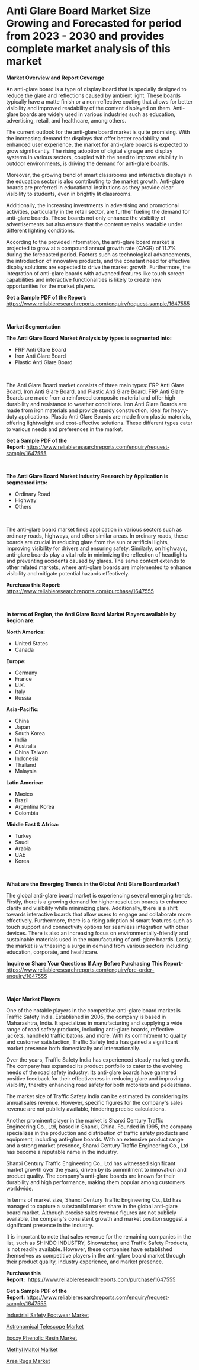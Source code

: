 <p><h1>Anti Glare Board Market Size Growing and Forecasted for period from 2023 - 2030 and provides complete market analysis of this market</h1></p><p><strong>Market Overview and Report Coverage</strong></p>
<p><p>An anti-glare board is a type of display board that is specially designed to reduce the glare and reflections caused by ambient light. These boards typically have a matte finish or a non-reflective coating that allows for better visibility and improved readability of the content displayed on them. Anti-glare boards are widely used in various industries such as education, advertising, retail, and healthcare, among others.</p><p>The current outlook for the anti-glare board market is quite promising. With the increasing demand for displays that offer better readability and enhanced user experience, the market for anti-glare boards is expected to grow significantly. The rising adoption of digital signage and display systems in various sectors, coupled with the need to improve visibility in outdoor environments, is driving the demand for anti-glare boards.</p><p>Moreover, the growing trend of smart classrooms and interactive displays in the education sector is also contributing to the market growth. Anti-glare boards are preferred in educational institutions as they provide clear visibility to students, even in brightly lit classrooms.</p><p>Additionally, the increasing investments in advertising and promotional activities, particularly in the retail sector, are further fueling the demand for anti-glare boards. These boards not only enhance the visibility of advertisements but also ensure that the content remains readable under different lighting conditions.</p><p>According to the provided information, the anti-glare board market is projected to grow at a compound annual growth rate (CAGR) of 11.7% during the forecasted period. Factors such as technological advancements, the introduction of innovative products, and the constant need for effective display solutions are expected to drive the market growth. Furthermore, the integration of anti-glare boards with advanced features like touch screen capabilities and interactive functionalities is likely to create new opportunities for the market players.</p></p>
<p><strong>Get a Sample PDF of the Report:</strong> <a href="https://www.reliableresearchreports.com/enquiry/request-sample/1647555">https://www.reliableresearchreports.com/enquiry/request-sample/1647555</a></p>
<p>&nbsp;</p>
<p><strong>Market Segmentation</strong></p>
<p><strong>The Anti Glare Board Market Analysis by types is segmented into:</strong></p>
<p><ul><li>FRP Anti Glare Board</li><li>Iron Anti Glare Board</li><li>Plastic Anti Glare Board</li></ul></p>
<p>&nbsp;</p>
<p><p>The Anti Glare Board market consists of three main types: FRP Anti Glare Board, Iron Anti Glare Board, and Plastic Anti Glare Board. FRP Anti Glare Boards are made from a reinforced composite material and offer high durability and resistance to weather conditions. Iron Anti Glare Boards are made from iron materials and provide sturdy construction, ideal for heavy-duty applications. Plastic Anti Glare Boards are made from plastic materials, offering lightweight and cost-effective solutions. These different types cater to various needs and preferences in the market.</p></p>
<p><strong>Get a Sample PDF of the Report:</strong>&nbsp;<a href="https://www.reliableresearchreports.com/enquiry/request-sample/1647555">https://www.reliableresearchreports.com/enquiry/request-sample/1647555</a></p>
<p>&nbsp;</p>
<p><strong>The Anti Glare Board Market Industry Research by Application is segmented into:</strong></p>
<p><ul><li>Ordinary Road</li><li>Highway</li><li>Others</li></ul></p>
<p>&nbsp;</p>
<p><p>The anti-glare board market finds application in various sectors such as ordinary roads, highways, and other similar areas. In ordinary roads, these boards are crucial in reducing glare from the sun or artificial lights, improving visibility for drivers and ensuring safety. Similarly, on highways, anti-glare boards play a vital role in minimizing the reflection of headlights and preventing accidents caused by glares. The same context extends to other related markets, where anti-glare boards are implemented to enhance visibility and mitigate potential hazards effectively.</p></p>
<p><strong>Purchase this Report:</strong>&nbsp; <a href="https://www.reliableresearchreports.com/purchase/1647555">https://www.reliableresearchreports.com/purchase/1647555</a></p>
<p>&nbsp;</p>
<p><strong>In terms of Region, the Anti Glare Board Market Players available by Region are:</strong></p>
<p>
    <p> <strong> North America: </strong>
        <ul>
            <li>United States</li>
            <li>Canada</li>
        </ul>
        </p> 
    <p> <strong> Europe: </strong>
        <ul>
            <li>Germany</li>
            <li>France</li>
            <li>U.K.</li>
            <li>Italy</li>
            <li>Russia</li>
        </ul>
        </p> 
    <p> <strong> Asia-Pacific: </strong>
        <ul>
            <li>China</li>
            <li>Japan</li>
            <li>South Korea</li>
            <li>India</li>
            <li>Australia</li>
            <li>China Taiwan</li>
            <li>Indonesia</li>
            <li>Thailand</li>
            <li>Malaysia</li>
        </ul>
        </p> 
    <p> <strong> Latin America: </strong>
        <ul>
            <li>Mexico</li>
            <li>Brazil</li>
            <li>Argentina Korea</li>
            <li>Colombia</li>
        </ul>
        </p> 
    <p> <strong> Middle East & Africa: </strong>
        <ul>
            <li>Turkey</li>
            <li>Saudi</li>
            <li>Arabia</li>
            <li>UAE</li>
            <li>Korea</li>
        </ul>
    </p>
    </p>
<p>&nbsp;</p>
<p><strong>What are the Emerging Trends in the Global Anti Glare Board market?</strong></p>
<p><p>The global anti-glare board market is experiencing several emerging trends. Firstly, there is a growing demand for higher resolution boards to enhance clarity and visibility while minimizing glare. Additionally, there is a shift towards interactive boards that allow users to engage and collaborate more effectively. Furthermore, there is a rising adoption of smart features such as touch support and connectivity options for seamless integration with other devices. There is also an increasing focus on environmentally-friendly and sustainable materials used in the manufacturing of anti-glare boards. Lastly, the market is witnessing a surge in demand from various sectors including education, corporate, and healthcare.</p></p>
<p><strong>Inquire or Share Your Questions If Any Before Purchasing This Report</strong>- <a href="https://www.reliableresearchreports.com/enquiry/pre-order-enquiry/1647555">https://www.reliableresearchreports.com/enquiry/pre-order-enquiry/1647555</a></p>
<p>&nbsp;</p>
<p><strong>Major Market Players</strong></p>
<p><p>One of the notable players in the competitive anti-glare board market is Traffic Safety India. Established in 2005, the company is based in Maharashtra, India. It specializes in manufacturing and supplying a wide range of road safety products, including anti-glare boards, reflective jackets, handheld traffic batons, and more. With its commitment to quality and customer satisfaction, Traffic Safety India has gained a significant market presence both domestically and internationally.</p><p>Over the years, Traffic Safety India has experienced steady market growth. The company has expanded its product portfolio to cater to the evolving needs of the road safety industry. Its anti-glare boards have garnered positive feedback for their effectiveness in reducing glare and improving visibility, thereby enhancing road safety for both motorists and pedestrians.</p><p>The market size of Traffic Safety India can be estimated by considering its annual sales revenue. However, specific figures for the company's sales revenue are not publicly available, hindering precise calculations.</p><p>Another prominent player in the market is Shanxi Century Traffic Engineering Co., Ltd, based in Shanxi, China. Founded in 1995, the company specializes in the production and distribution of traffic safety products and equipment, including anti-glare boards. With an extensive product range and a strong market presence, Shanxi Century Traffic Engineering Co., Ltd has become a reputable name in the industry.</p><p>Shanxi Century Traffic Engineering Co., Ltd has witnessed significant market growth over the years, driven by its commitment to innovation and product quality. The company's anti-glare boards are known for their durability and high performance, making them popular among customers worldwide.</p><p>In terms of market size, Shanxi Century Traffic Engineering Co., Ltd has managed to capture a substantial market share in the global anti-glare board market. Although precise sales revenue figures are not publicly available, the company's consistent growth and market position suggest a significant presence in the industry.</p><p>It is important to note that sales revenue for the remaining companies in the list, such as SHINDO INDUSTRY, Sinowatcher, and Traffic Safety Products, is not readily available. However, these companies have established themselves as competitive players in the anti-glare board market through their product quality, industry experience, and market presence.</p></p>
<p><strong>Purchase this Report:</strong>&nbsp;&nbsp;<a href="https://www.reliableresearchreports.com/purchase/1647555">https://www.reliableresearchreports.com/purchase/1647555</a></p>
<p></p>
<p><strong>Get a Sample PDF of the Report:</strong>&nbsp;<a href="https://www.reliableresearchreports.com/enquiry/request-sample/1647555">https://www.reliableresearchreports.com/enquiry/request-sample/1647555</a></p>
<p><p><a href="https://www.linkedin.com/pulse/industrial-safety-footwear-market-research-report-4xg9e/">Industrial Safety Footwear Market</a></p><p><a href="https://www.linkedin.com/pulse/astronomical-telescope-market-research-report-unlocks-jzj0e/">Astronomical Telescope Market</a></p><p><a href="https://github.com/NorbertYates/Market-Research-Report-List-2/blob/main/epoxy-phenolic-resin-market.md">Epoxy Phenolic Resin Market</a></p><p><a href="https://github.com/RoccoManning/Market-Research-Report-List-2/blob/main/methyl-maltol-market.md">Methyl Maltol Market</a></p><p><a href="https://www.linkedin.com/pulse/area-rugs-market-size-2023-2030-global-industrial-analysis-g4lce/">Area Rugs Market</a></p></p>